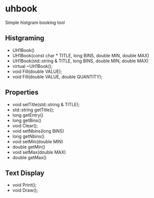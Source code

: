 # uhbook
Simple histgram booking tool 

## Histgraming
- UH1Book()
- UH1Book(const char * TITLE, long BINS, double MIN, double MAX)
- UH1Book(std::string & TITLE, long BINS, double MIN, double MAX)
- virtual ~UH1Book();
- void Fill(double VALUE);
- void Fill(double VALUE, double QUANTITY);

## Properties
- void setTitle(std::string & TITLE);
- std::string getTitle();
- long getEntry()
- long getBins()
- void Clear();
- void setNbins(long BINS)
- long getNbins()
- void setMin(double MIN)
- double getMin()
- void setMax(double MAX)
- double getMax()

## Text Display
- void Print();
- void Draw();
